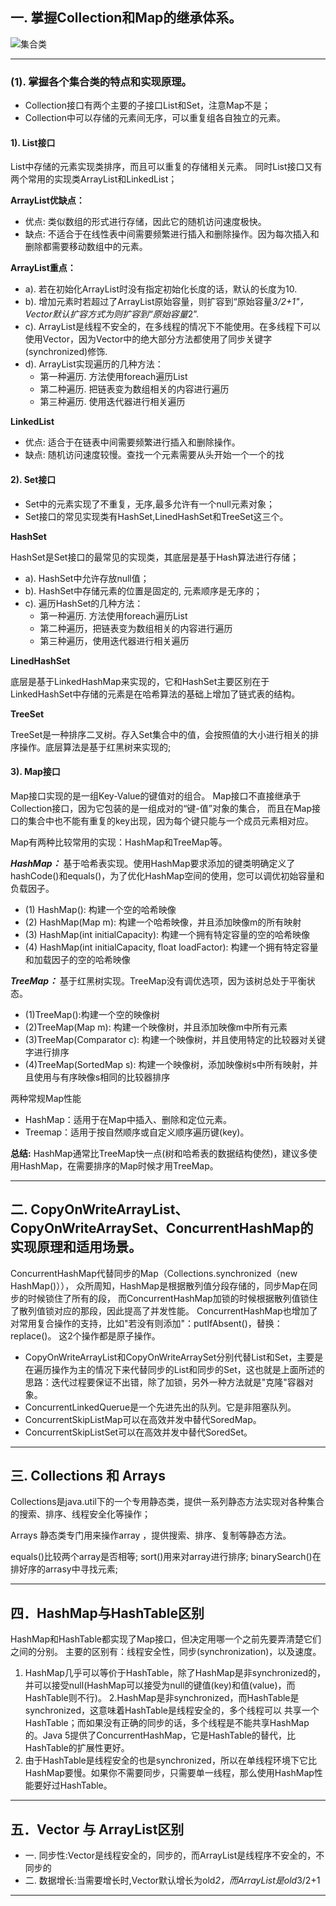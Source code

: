 ## 一. 掌握Collection和Map的继承体系。
![集合类](https://pics6.baidu.com/feed/a5c27d1ed21b0ef404ef0475c9aca9de81cb3e06.jpeg?token=906fed0b5cbf11bf24b935847e9adb44&s=6B94EC0259CF40CA584D2C680200B073)

----
### (1). 掌握各个集合类的特点和实现原理。
- Collection接口有两个主要的子接口List和Set，注意Map不是；
- Collection中可以存储的元素间无序，可以重复组各自独立的元素。

#### 1). List接口
List中存储的元素实现类排序，而且可以重复的存储相关元素。
同时List接口又有两个常用的实现类ArrayList和LinkedList；

**ArrayList优缺点：**
- 优点: 类似数组的形式进行存储，因此它的随机访问速度极快。
- 缺点: 不适合于在线性表中间需要频繁进行插入和删除操作。因为每次插入和删除都需要移动数组中的元素。

**ArrayList重点：**
+ a). 若在初始化ArrayList时没有指定初始化长度的话，默认的长度为10.    
+ b). 增加元素时若超过了ArrayList原始容量，则扩容到“原始容量*3/2+1"，Vector默认扩容方式为则扩容到“原始容量*2”.
+ c). ArrayList是线程不安全的，在多线程的情况下不能使用。在多线程下可以使用Vector，因为Vector中的绝大部分方法都使用了同步关键字(synchronized)修饰.
+ d). ArrayList实现遍历的几种方法：
    - 第一种遍历. 方法使用foreach遍历List
    - 第二种遍历. 把链表变为数组相关的内容进行遍历
    - 第三种遍历. 使用迭代器进行相关遍历
 
**LinkedList**
- 优点: 适合于在链表中间需要频繁进行插入和删除操作。
- 缺点: 随机访问速度较慢。查找一个元素需要从头开始一个一个的找
 
#### 2). Set接口
- Set中的元素实现了不重复，无序,最多允许有一个null元素对象；
- Set接口的常见实现类有HashSet,LinedHashSet和TreeSet这三个。

**HashSet**

HashSet是Set接口的最常见的实现类，其底层是基于Hash算法进行存储；
- a). HashSet中允许存放null值；
- b). HashSet中存储元素的位置是固定的, 元素顺序是无序的；
- c). 遍历HashSet的几种方法：
    - 第一种遍历. 方法使用foreach遍历List
    - 第二种遍历，把链表变为数组相关的内容进行遍历
    - 第三种遍历，使用迭代器进行相关遍历
 
**LinedHashSet**

底层是基于LinkedHashMap来实现的，它和HashSet主要区别在于LinkedHashSet中存储的元素是在哈希算法的基础上增加了链式表的结构。       
 
**TreeSet**

TreeSet是一种排序二叉树。存入Set集合中的值，会按照值的大小进行相关的排序操作。底层算法是基于红黑树来实现的;
 
#### 3). Map接口

Map接口实现的是一组Key-Value的键值对的组合。 
Map接口不直接继承于Collection接口，因为它包装的是一组成对的“键-值”对象的集合，
而且在Map接口的集合中也不能有重复的key出现，因为每个键只能与一个成员元素相对应。

Map有两种比较常用的实现：HashMap和TreeMap等。

***HashMap：*** 基于哈希表实现。使用HashMap要求添加的键类明确定义了hashCode()和equals()，为了优化HashMap空间的使用，您可以调优初始容量和负载因子。
+ (1) HashMap(): 构建一个空的哈希映像
+ (2) HashMap(Map m): 构建一个哈希映像，并且添加映像m的所有映射
+ (3) HashMap(int initialCapacity): 构建一个拥有特定容量的空的哈希映像
+ (4) HashMap(int initialCapacity, float loadFactor): 构建一个拥有特定容量和加载因子的空的哈希映像
    
***TreeMap：*** 基于红黑树实现。TreeMap没有调优选项，因为该树总处于平衡状态。
+ (1)TreeMap():构建一个空的映像树
+ (2)TreeMap(Map m): 构建一个映像树，并且添加映像m中所有元素
+ (3)TreeMap(Comparator c): 构建一个映像树，并且使用特定的比较器对关键字进行排序
+ (4)TreeMap(SortedMap s): 构建一个映像树，添加映像树s中所有映射，并且使用与有序映像s相同的比较器排序
 
两种常规Map性能
- HashMap：适用于在Map中插入、删除和定位元素。
- Treemap：适用于按自然顺序或自定义顺序遍历键(key)。
 
**总结:**
HashMap通常比TreeMap快一点(树和哈希表的数据结构使然)，建议多使用HashMap，在需要排序的Map时候才用TreeMap。

----


## 二. CopyOnWriteArrayList、CopyOnWriteArraySet、ConcurrentHashMap的实现原理和适用场景。
ConcurrentHashMap代替同步的Map（Collections.synchronized（new HashMap()）），
众所周知，HashMap是根据散列值分段存储的，同步Map在同步的时候锁住了所有的段，
而ConcurrentHashMap加锁的时候根据散列值锁住了散列值锁对应的那段，因此提高了并发性能。
ConcurrentHashMap也增加了对常用复合操作的支持，比如"若没有则添加"：putIfAbsent()，替换：replace()。
这2个操作都是原子操作。
- CopyOnWriteArrayList和CopyOnWriteArraySet分别代替List和Set，主要是在遍历操作为主的情况下来代替同步的List和同步的Set，这也就是上面所述的思路：迭代过程要保证不出错，除了加锁，另外一种方法就是"克隆"容器对象。
- ConcurrentLinkedQuerue是一个先进先出的队列。它是非阻塞队列。
- ConcurrentSkipListMap可以在高效并发中替代SoredMap。
- ConcurrentSkipListSet可以在高效并发中替代SoredSet。

----

## 三. Collections 和 Arrays
Collections是java.util下的一个专用静态类，提供一系列静态方法实现对各种集合的搜索、排序、线程安全化等操作；

Arrays 静态类专门用来操作array ，提供搜索、排序、复制等静态方法。

equals()比较两个array是否相等; sort()用来对array进行排序; binarySearch()在排好序的arrasy中寻找元素;

----

## 四．HashMap与HashTable区别
HashMap和HashTable都实现了Map接口，但决定用哪一个之前先要弄清楚它们之间的分别。
主要的区别有：线程安全性，同步(synchronization)，以及速度。
1. HashMap几乎可以等价于HashTable，除了HashMap是非synchronized的，并可以接受null(HashMap可以接受为null的键值(key)和值(value)，而HashTable则不行)。
2.HashMap是非synchronized，而HashTable是synchronized，这意味着HashTable是线程安全的，多个线程可以 共享一个HashTable；而如果没有正确的同步的话，多个线程是不能共享HashMap的。Java 5提供了ConcurrentHashMap，它是HashTable的替代，比HashTable的扩展性更好。
3. 由于HashTable是线程安全的也是synchronized，所以在单线程环境下它比HashMap要慢。如果你不需要同步，只需要单一线程，那么使用HashMap性能要好过HashTable。

----

## 五．Vector 与 ArrayList区别
+ 一. 同步性:Vector是线程安全的，同步的，而ArrayList是线程序不安全的，不同步的 
+ 二. 数据增长:当需要增长时,Vector默认增长为old*2，而ArrayList是old*3/2+1 

----